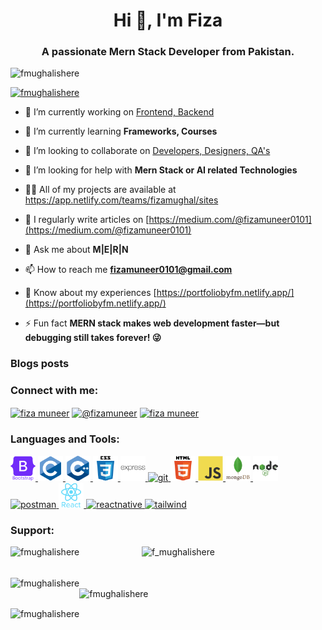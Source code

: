 <h1 align="center">Hi 👋, I'm Fiza</h1>
<h3 align="center">A passionate Mern Stack Developer from Pakistan.</h3>

<p align="left"> <img src="https://komarev.com/ghpvc/?username=fmughalishere&label=Profile%20views&color=0e75b6&style=flat" alt="fmughalishere" /> </p>

<p align="left"> <a href="https://github.com/ryo-ma/github-profile-trophy"><img src="https://github-profile-trophy.vercel.app/?username=fmughalishere" alt="fmughalishere" /></a> </p>

- 🔭 I’m currently working on [Frontend, Backend](https://app.netlify.com/teams/fizamughal/sites)

- 🌱 I’m currently learning **Frameworks, Courses**

- 👯 I’m looking to collaborate on [Developers, Designers, QA's](https://www.linkedin.com/in/fiza-muneer-aa054a316/)

- 🤝 I’m looking for help with **Mern Stack or AI related Technologies**

- 👨‍💻 All of my projects are available at https://app.netlify.com/teams/fizamughal/sites

- 📝 I regularly write articles on [https://medium.com/@fizamuneer0101](https://medium.com/@fizamuneer0101)

- 💬 Ask me about **M|E|R|N**

- 📫 How to reach me **fizamuneer0101@gmail.com**

- 📄 Know about my experiences [https://portfoliobyfm.netlify.app/](https://portfoliobyfm.netlify.app/)

- ⚡ Fun fact **MERN stack makes web development faster—but debugging still takes forever! 😜**

### Blogs posts
<!-- BLOG-POST-LIST:START -->
<!-- BLOG-POST-LIST:END -->

<h3 align="left">Connect with me:</h3>
<p align="left">
<a href="https://linkedin.com/in/fiza muneer" target="blank"><img align="center" src="https://raw.githubusercontent.com/rahuldkjain/github-profile-readme-generator/master/src/images/icons/Social/linked-in-alt.svg" alt="fiza muneer" height="30" width="40" /></a>
<a href="https://medium.com/@fizamuneer" target="blank"><img align="center" src="https://raw.githubusercontent.com/rahuldkjain/github-profile-readme-generator/master/src/images/icons/Social/medium.svg" alt="@fizamuneer" height="30" width="40" /></a>
<a href ="https://www.instagram.com/mernstackdeveloper_fiza/" target="blank"><img align="center" src="https://raw.githubusercontent.com/rahuldkjain/github-profile-readme-generator/master/src/images/icons/Social/instagram-alt.svg" alt="fiza muneer" height="30" width="40" /></a>
</p>

<h3 align="left">Languages and Tools:</h3>
<p align="left"> <a href="https://getbootstrap.com" target="_blank" rel="noreferrer"> <img src="https://raw.githubusercontent.com/devicons/devicon/master/icons/bootstrap/bootstrap-plain-wordmark.svg" alt="bootstrap" width="40" height="40"/> </a> <a href="https://www.cprogramming.com/" target="_blank" rel="noreferrer"> <img src="https://raw.githubusercontent.com/devicons/devicon/master/icons/c/c-original.svg" alt="c" width="40" height="40"/> </a> <a href="https://www.w3schools.com/cpp/" target="_blank" rel="noreferrer"> <img src="https://raw.githubusercontent.com/devicons/devicon/master/icons/cplusplus/cplusplus-original.svg" alt="cplusplus" width="40" height="40"/> </a> <a href="https://www.w3schools.com/css/" target="_blank" rel="noreferrer"> <img src="https://raw.githubusercontent.com/devicons/devicon/master/icons/css3/css3-original-wordmark.svg" alt="css3" width="40" height="40"/> </a> <a href="https://expressjs.com" target="_blank" rel="noreferrer"> <img src="https://raw.githubusercontent.com/devicons/devicon/master/icons/express/express-original-wordmark.svg" alt="express" width="40" height="40"/> </a> <a href="https://git-scm.com/" target="_blank" rel="noreferrer"> <img src="https://www.vectorlogo.zone/logos/git-scm/git-scm-icon.svg" alt="git" width="40" height="40"/> </a> <a href="https://www.w3.org/html/" target="_blank" rel="noreferrer"> <img src="https://raw.githubusercontent.com/devicons/devicon/master/icons/html5/html5-original-wordmark.svg" alt="html5" width="40" height="40"/> </a> <a href="https://developer.mozilla.org/en-US/docs/Web/JavaScript" target="_blank" rel="noreferrer"> <img src="https://raw.githubusercontent.com/devicons/devicon/master/icons/javascript/javascript-original.svg" alt="javascript" width="40" height="40"/> </a> <a href="https://www.mongodb.com/" target="_blank" rel="noreferrer"> <img src="https://raw.githubusercontent.com/devicons/devicon/master/icons/mongodb/mongodb-original-wordmark.svg" alt="mongodb" width="40" height="40"/> </a> <a href="https://nodejs.org" target="_blank" rel="noreferrer"> <img src="https://raw.githubusercontent.com/devicons/devicon/master/icons/nodejs/nodejs-original-wordmark.svg" alt="nodejs" width="40" height="40"/> </a> <a href="https://postman.com" target="_blank" rel="noreferrer"> <img src="https://www.vectorlogo.zone/logos/getpostman/getpostman-icon.svg" alt="postman" width="40" height="40"/> </a> <a href="https://reactjs.org/" target="_blank" rel="noreferrer"> <img src="https://raw.githubusercontent.com/devicons/devicon/master/icons/react/react-original-wordmark.svg" alt="react" width="40" height="40"/> </a> <a href="https://reactnative.dev/" target="_blank" rel="noreferrer"> <img src="https://reactnative.dev/img/header_logo.svg" alt="reactnative" width="40" height="40"/> </a> <a href="https://tailwindcss.com/" target="_blank" rel="noreferrer"> <img src="https://www.vectorlogo.zone/logos/tailwindcss/tailwindcss-icon.svg" alt="tailwind" width="40" height="40"/> </a> </p>

<h3 align="left">Support:</h3>
<p><a href="https://www.buymeacoffee.com/fmughalishere"> <img align="left" src="https://cdn.buymeacoffee.com/buttons/v2/default-yellow.png" height="50" width="210" alt="fmughalishere" /></a><a href="https://ko-fi.com/f_mughalishere"> <img align="left" src="https://cdn.ko-fi.com/cdn/kofi3.png?v=3" height="50" width="210" alt="f_mughalishere" /></a></p><br><br>

<p><img align="left" src="https://github-readme-stats.vercel.app/api/top-langs?username=fmughalishere&show_icons=true&locale=en&layout=compact" alt="fmughalishere" /></p>

<p>&nbsp;<img align="center" src="https://github-readme-stats.vercel.app/api?username=fmughalishere&show_icons=true&locale=en" alt="fmughalishere" /></p>

<p><img align="center" src="https://github-readme-streak-stats.herokuapp.com/?user=fmughalishere&" alt="fmughalishere" /></p>
